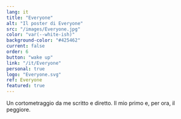 ```yaml
---
lang: it
title: "Everyone"
alt: "Il poster di Everyone"
src: "/images/Everyone.jpg"
color: "var(--white-ish)"
background-color: "#425462"
current: false
order: 6
button: "wake up"
link: "/it/Everyone"
personal: true
logo: "Everyone.svg"
ref: Everyone
featured: true
---
```

Un cortometraggio da me scritto e diretto. Il mio primo e, per ora, il peggiore.
